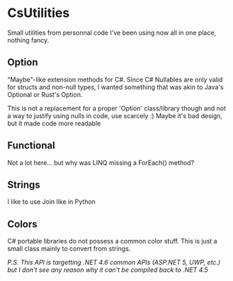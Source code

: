 # CsUtilities
Small utilities from personnal code I've been using now all in one place, nothing fancy.

## Option
"Maybe"-like extension methods for C#. 
Since C# Nullables are only valid for structs and non-null types, I wanted something that was akin to Java's Optional or Rust's Option.

This is not a replacement for a proper 'Option' class/library though and not a way to justify using nulls in code, use scarcely :)
Maybe it's bad design, but it made code more readable

## Functional
Not a lot here... but why was LINQ missing a ForEach() method?

## Strings
I like to use Join like in Python

## Colors
C# portable libraries do not possess a common color stuff. This is just a small class mainly to convert from strings.

*P.S. This API is targetting .NET 4.6 common APIs (ASP.NET 5, UWP, etc.) but I don't see any reason why it can't be compiled back to .NET 4.5*
